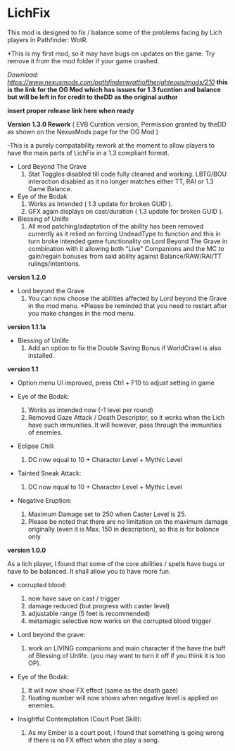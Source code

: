 # LichFix
This mod is designed to fix / balance some of the problems facing by Lich players in Pathfinder: WotR. 

*This is my first mod, so it may have bugs on updates on the game. Try remove it from the mod folder if your game crashed.

*Download: https://www.nexusmods.com/pathfinderwrathoftherighteous/mods/210* **this is the link for the OG Mod which has issues for 1.3 fucntion and balance but will be left in for credit to theDD as the original author**

**insert proper release link here when ready**

**Version 1.3.0 Rework** ( EVB Curation version, Permission granted by theDD as shown on the NexusMods page for the OG Mod )

-This is a purely compatability rework at the moment to allow players to have the main parts of LichFix in a 1.3 compliant format.
- Lord Beyond The Grave
  1. Stat Toggles disabled till code fully cleaned and working. LBTG/BOU interaction disabled as it no longer matches either TT, RAI or 1.3 Game Balance.
- Eye of the Bodak
  1. Works as Intended ( 1.3 update for broken GUID ).
  2. GFX again displays on cast/duration ( 1.3 update for broken GUID ).
- Blessing of Unlife
  1. All mod patching/adaptation of the ability has been removed currently as it relied on forcing UndeadType to function and this in turn broke intended game functionality on Lord Beyond The Grave in combination with it allowing both "Live" Companions and the MC to gain/regain bonuses from said ability against Balance/RAW/RAI/TT rulings/intentions.

**version 1.2.0**
- Lord beyond the Grave
  1. You can now choose the abilities affected by Lord beyond the Grave in the mod menu.
  *Please be reminded that you need to restart after you make changes in the mod menu.

**version 1.1.1a**
- Blessing of Unlife
  1. Add an option to fix the Double Saving Bonus if WorldCrawl is also installed.

**version 1.1**

- Option menu UI improved, press Ctrl + F10 to adjust setting in game

- Eye of the Bodak:
  1. Works as intended now (-1 level per round)
  2. Removed Gaze Attack / Death Descriptor, so it works when the Lich have such immunities. It will however, pass through the immunities of enemies.

- Eclipse Chill:
  1. DC now equal to 10 + Character Level + Mythic Level

- Tainted Sneak Attack:
  1. DC now equal to 10 + Character Level + Mythic Level

- Negative Eruption:
  1. Maximum Damage set to 250 when Caster Level is 25.
  2. Please be noted that there are no limitation on the maximum damage originally (even it is Max. 150 in description), so this is for balance only

**version 1.0.0**


As a lich player, I found that some of the core abilities / spells have bugs or have to be balanced. It shall allow you to have more fun.

- corrupted blood: 
  1. now have save on cast / trigger
  2. damage reduced (but progress with caster level)
  3. adjustable range (5 feet is recommended)
  4. metamagic selective now works on the corrupted blood trigger

- Lord beyond the grave:
  1. work on LIVING companions and main character if the have the buff of Blessing of Unlife. (you may want to turn it off if you think it is too OP).

- Eye of the Bodak:
  1. It will now show FX effect (same as the death gaze)
  2. floating number will now shows when negative level is applied on enemies.

- Insightful Contemplation (Court Poet Skill):
  1. As my Ember is a court poet, I found that something is going wrong if there is no FX effect when she play a song.
